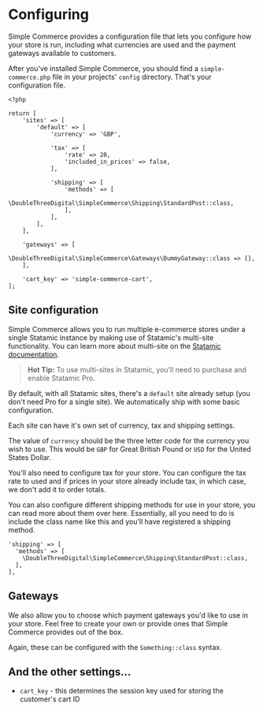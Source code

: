 # Configuring

Simple Commerce provides a configuration file that lets you configure how your store is run, including what currencies are used and the payment gateways available to customers.

After you've installed Simple Commerce, you should find a `simple-commerce.php` file in your projects' `config` directory. That's your configuration file.

```
<?php

return [
    'sites' => [
        'default' => [
            'currency' => 'GBP',

            'tax' => [
                'rate' => 20,
                'included_in_prices' => false,
            ],

            'shipping' => [
                'methods' => [
                    \DoubleThreeDigital\SimpleCommerce\Shipping\StandardPost::class,
                ],
            ],
        ],
    ],

    'gateways' => [
        \DoubleThreeDigital\SimpleCommerce\Gateways\DummyGateway::class => [],
    ],

    'cart_key' => 'simple-commerce-cart',
];
```

## Site configuration
Simple Commerce allows you to run multiple e-commerce stores under a single Statamic instance by making use of Statamic's multi-site functionality. You can learn more about multi-site on the [Statamic documentation](https://statamic.dev/multi-site#content).

> **Hot Tip:** To use multi-sites in Statamic, you'll need to purchase and enable Statamic Pro.

By default, with all Statamic sites, there's a `default` site already setup (you don't need Pro for a single site). We automatically ship with some basic configuration.

Each site can have it's own set of currency, tax and shipping settings.

The value of `currency` should be the three letter code for the currency you wish to use. This would be `GBP` for Great British Pound or `USD` for the United States Dollar.

You'll also need to configure tax for your store. You can configure the tax rate to used and if prices in your store already include tax, in which case, we don't add it to order totals.

You can also configure different shipping methods for use in your store, you can read more about them over here. Essentially, all you need to do is include the class name like this and you'll have registered a shipping method.

```
'shipping' => [
  'methods' => [
    \DoubleThreeDigital\SimpleCommerce\Shipping\StandardPost::class,
  ],
],
```

## Gateways
We also allow you to choose which payment gateways you'd like to use in your store. Feel free to create your own or provide ones that Simple Commerce provides out of the box.

Again, these can be configured with the `Something::class` syntax.

## And the other settings...

* `cart_key` - this determines the session key used for storing the customer's cart ID
